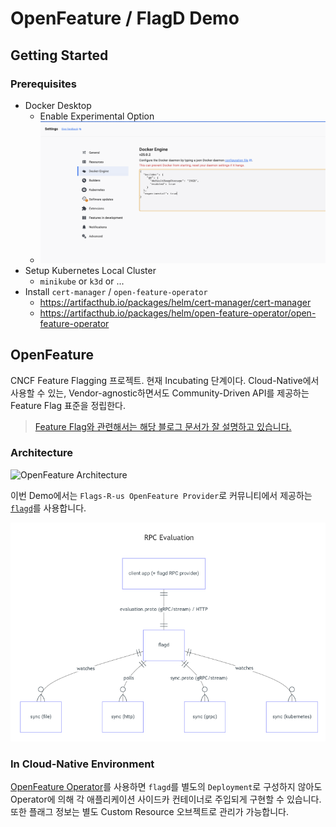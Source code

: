 # OpenFeature / FlagD Demo

## Getting Started

### Prerequisites

- Docker Desktop
  - Enable Experimental Option 
  - ![Enable Experimental](./images/DockerDesktop.png)
- Setup Kubernetes Local Cluster
    - `minikube` or `k3d` or ...
- Install `cert-manager` / `open-feature-operator`
  - https://artifacthub.io/packages/helm/cert-manager/cert-manager
  - https://artifacthub.io/packages/helm/open-feature-operator/open-feature-operator

## OpenFeature

CNCF Feature Flagging 프로젝트. 현재 Incubating 단계이다.
Cloud-Native에서 사용할 수 있는, Vendor-agnostic하면서도 Community-Driven API를 제공하는 Feature Flag 표준을 정립한다.

> [Feature Flag와 관련해서는 해당 블로그 문서가 잘 설명하고 있습니다.](https://medium.com/daangn/%EB%A7%A4%EC%9D%BC-%EB%B0%B0%ED%8F%AC%ED%95%98%EB%8A%94-%ED%8C%80%EC%9D%B4-%EB%90%98%EB%8A%94-%EC%97%AC%EC%A0%95-2-feature-toggle-%ED%99%9C%EC%9A%A9%ED%95%98%EA%B8%B0-b52c4a1810cd)

### Architecture

![OpenFeature Architecture](https://openfeature.dev/assets/images/of-architecture-a49b167df4037d936bd6623907d84de1.png)

이번 Demo에서는 `Flags-R-us OpenFeature Provider`로 커뮤니티에서 제공하는 [`flagd`](https://flagd.dev)를 사용합니다.

![flagd Architecture](./images/flagd.png)

### In Cloud-Native Environment

[OpenFeature Operator](https://github.com/open-feature/open-feature-operator)를 사용하면 `flagd`를 별도의 `Deployment`로 구성하지 않아도 Operator에 의해 각 애플리케이션 사이드카 컨테이너로 주입되게 구현할 수 있습니다. 또한 플래그 정보는 별도 Custom Resource 오브젝트로 관리가 가능합니다.